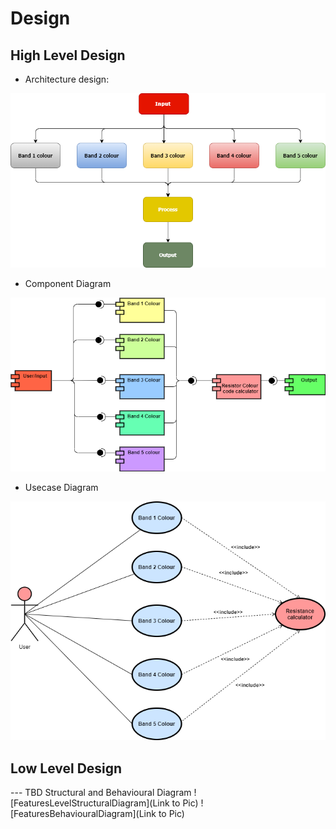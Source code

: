 # Design

## High Level Design 

* Architecture design:

![ArchitectureDiagram](https://github.com/280439/stepInproject/blob/master/2_Design/architecture%20design.png)

* Component Diagram

![HighLevelStructuralDiagram](https://github.com/280439/stepInproject/blob/master/2_Design/Component%20diagram.png)

* Usecase Diagram

![HighLevelBehaviouralDiagram](https://github.com/280439/stepInproject/blob/master/2_Design/Usecase%20diagram.png)

## Low Level Design 

--- TBD Structural and Behavioural Diagram
![FeaturesLevelStructuralDiagram](Link to Pic)
![FeaturesBehaviouralDiagram](Link to Pic)